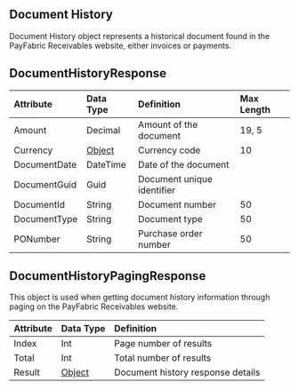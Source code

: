 ## Document History
Document History object represents a historical document found in the PayFabric Receivables website, either invoices or payments.

## DocumentHistoryResponse

| Attribute | Data Type | Definition | Max Length |
| :----------- | :--------- | :--------- | :--------- |
| Amount | Decimal | Amount of the document | 19, 5 |
| Currency | [Object](Currency.md#currencypost) | Currency code | 10 |
| DocumentDate | DateTime | Date of the document |  |
| DocumentGuid | Guid | Document unique identifier |  |
| DocumentId | String | Document number | 50 |
| DocumentType | String | Document type | 50 |
| PONumber | String | Purchase order number | 50 |

## DocumentHistoryPagingResponse
This object is used when getting document history information through paging on the PayFabric Receivables website.

| Attribute | Data Type | Definition |
| :----------- | :--------- | :--------- |
| Index | Int | Page number of results  |
| Total | Int | Total number of results |
| Result | [Object](DocumentHistory.md#DocumentHistoryResponse) | Document history response details |